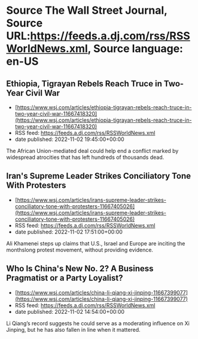 # Source The Wall Street Journal, Source URL:https://feeds.a.dj.com/rss/RSSWorldNews.xml, Source language: en-US

## Ethiopia, Tigrayan Rebels Reach Truce in Two-Year Civil War
 - [https://www.wsj.com/articles/ethiopia-tigrayan-rebels-reach-truce-in-two-year-civil-war-11667418320](https://www.wsj.com/articles/ethiopia-tigrayan-rebels-reach-truce-in-two-year-civil-war-11667418320)
 - RSS feed: https://feeds.a.dj.com/rss/RSSWorldNews.xml
 - date published: 2022-11-02 19:45:00+00:00

The African Union-mediated deal could help end a conflict marked by widespread atrocities that has left hundreds of thousands dead.

## Iran's Supreme Leader Strikes Conciliatory Tone With Protesters
 - [https://www.wsj.com/articles/irans-supreme-leader-strikes-conciliatory-tone-with-protesters-11667405026](https://www.wsj.com/articles/irans-supreme-leader-strikes-conciliatory-tone-with-protesters-11667405026)
 - RSS feed: https://feeds.a.dj.com/rss/RSSWorldNews.xml
 - date published: 2022-11-02 17:51:00+00:00

Ali Khamenei steps up claims that U.S., Israel and Europe are inciting the monthslong protest movement, without providing evidence.

## Who Is China's New No. 2? A Business Pragmatist or a Party Loyalist?
 - [https://www.wsj.com/articles/china-li-qiang-xi-jinping-11667399077](https://www.wsj.com/articles/china-li-qiang-xi-jinping-11667399077)
 - RSS feed: https://feeds.a.dj.com/rss/RSSWorldNews.xml
 - date published: 2022-11-02 14:54:00+00:00

Li Qiang’s record suggests he could serve as a moderating influence on Xi Jinping, but he has also fallen in line when it mattered.
